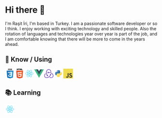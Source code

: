 # Hi there 👋

I'm Raşit İri, I'm based in Turkey. I am a passionate software developer or so I think. I enjoy working with exciting technology and
skilled people. Also the rotation of languages and technologies year over year is part of
the job, and I am comfortable knowing that there will be more to come in the years
ahead.

## 🧠 Know / Using

<img src="https://raw.githubusercontent.com/github/explore/main/topics/css/css.png" height="32" /><img src="https://raw.githubusercontent.com/github/explore/main/topics/html/html.png" height="32" /><img src="https://raw.githubusercontent.com/github/explore/main/topics/react/react.png" height="32" /><img src="https://raw.githubusercontent.com/github/explore/main/topics/vue/vue.png" height="32" /><img src="https://raw.githubusercontent.com/github/explore/main/topics/redux/redux.png" height="32" /><img src="https://raw.githubusercontent.com/github/explore/main/topics/python/python.png" height="32" /><img src="https://raw.githubusercontent.com/github/explore/main/topics/javascript/javascript.png" height="32" />

## 📚 Learning

<img src="https://github.com/github/explore/blob/master/topics/react/react.png" height="32" /> 
